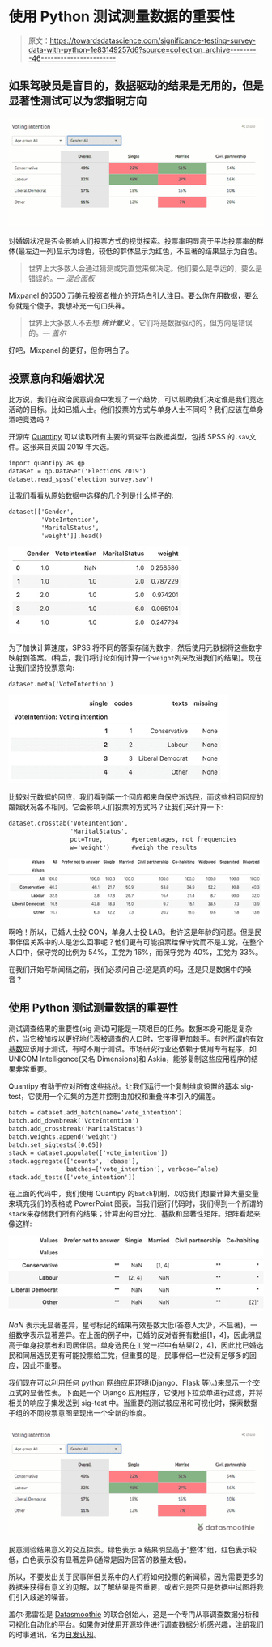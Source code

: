 # 使用 Python 测试测量数据的重要性

> 原文：<https://towardsdatascience.com/significance-testing-survey-data-with-python-1e83149257d6?source=collection_archive---------46----------------------->

## 如果驾驶员是盲目的，数据驱动的结果是无用的，但是显著性测试可以为您指明方向

![](img/da14cfc4be540c4f1c992158ee7e3dc2.png)

对婚姻状况是否会影响人们投票方式的视觉探索。投票率明显高于平均投票率的群体(最左边一列)显示为绿色，较低的群体显示为红色，不显著的结果显示为白色。

> 世界上大多数人会通过猜测或凭直觉来做决定。他们要么是幸运的，要么是错误的。— *混合面板*

Mixpanel 的[6500 万美元投资者推介](https://mixpanel.com/blog/2014/12/18/open-sourcing-our-pitch-deck-that-helped-us-get-our-865m-valuation/)的开场白引人注目。要么你在用数据，要么你就是个傻子。我想补充一句口头禅。

> 世界上大多数人不去想 ***统计意义*** 。它们将是数据驱动的，但方向是错误的。— *盖尔*

好吧，Mixpanel 的更好，但你明白了。

## 投票意向和婚姻状况

比方说，我们在政治民意调查中发现了一个趋势，可以帮助我们决定谁是我们竞选活动的目标。比如已婚人士。他们投票的方式与单身人士不同吗？我们应该在单身酒吧竞选吗？

开源库 [Quantipy](http://www.github.com/quantipy/quantipy3) 可以读取所有主要的调查平台数据类型，包括 SPSS 的`.sav`文件。这张来自英国 2019 年大选。

```
import quantipy as qp
dataset = qp.DataSet('Elections 2019')
dataset.read_spss('election survey.sav')
```

让我们看看从原始数据中选择的几个列是什么样子的:

```
dataset[['Gender', 
         'VoteIntention', 
         'MaritalStatus', 
         'weight']].head()
```

![](img/5d442951fcc72026248aaf56f357a1d7.png)

为了加快计算速度，SPSS 将不同的答案存储为数字，然后使用元数据将这些数字映射到答案。(稍后，我们将讨论如何计算一个`weight`列来改进我们的结果)。现在让我们坚持投票意向:

```
dataset.meta('VoteIntention')
```

![](img/28433d36b9fb34bf0b371adb409087aa.png)

比较对元数据的回应，我们看到第一个回应都来自保守派选民，而这些相同回应的婚姻状况各不相同。它会影响人们投票的方式吗？让我们来计算一下:

```
dataset.crosstab('VoteIntention', 
                 'MaritalStatus', 
                 pct=True,        #percentages, not frequencies
                 w='weight')      #weigh the results
```

![](img/4dbc9d717a04be01215c94fc278f86e9.png)

啊哈！所以，已婚人士投 CON，单身人士投 LAB。也许这是年龄的问题。但是民事伴侣关系中的人是怎么回事呢？他们更有可能投票给保守党而不是工党，在整个人口中，保守党的比例为 54%，工党为 16%，而保守党为 40%，工党为 33%。

在我们开始写新闻稿之前，我们必须问自己:这是真的吗，还是只是数据中的噪音？

## 使用 Python 测试测量数据的重要性

测试调查结果的重要性(sig 测试)可能是一项艰巨的任务。数据本身可能是复杂的，当它被加权以更好地代表被调查的人口时，它变得更加棘手。有时所谓的[有效基数](https://sr.ipsosinteractive.com/SPSSMR/Reporter/doc/en/help/effective_base.htm)应该用于测试，有时不用于测试。市场研究行业还依赖于使用专有程序，如 UNICOM Intelligence(又名 Dimensions)和 Askia，能够复制这些应用程序的结果非常重要。

Quantipy 有助于应对所有这些挑战。让我们运行一个复制维度设置的基本 sig-test，它使用一个汇集的方差并控制由加权和重叠样本引入的偏差。

```
batch = dataset.add_batch(name='vote_intention')
batch.add_downbreak('VoteIntention')
batch.add_crossbreak('MaritalStatus')
batch.weights.append('weight')
batch.set_sigtests([0.05])
stack = dataset.populate(['vote_intention'])
stack.aggregate(['counts', 'cbase'], 
                batches=['vote_intention'], verbose=False)
stack.add_tests(['vote_intention'])
```

在上面的代码中，我们使用 Quantipy 的`batch`机制，以防我们想要计算大量变量来填充我们的表格或 PowerPoint 图表。当我们运行代码时，我们得到一个所谓的`stack`来存储我们所有的结果；计算出的百分比、基数和显著性矩阵。矩阵看起来像这样:

![](img/0ec639a76780aadb781db75a6fc017c2.png)

*NaN* 表示无显著差异，星号标记的结果有效基数太低(答卷人太少，不显著)，一组数字表示显著差异。在上面的例子中，已婚的反对者拥有数组[1，4]，因此明显高于单身投票者和同居伴侣。单身选民在工党一栏中有结果[2，4]，因此比已婚选民和同居选民更有可能投票给工党，但重要的是，民事伴侣一栏没有足够多的回应，因此不重要。

我们现在可以利用任何 python 网络应用环境(Django、Flask 等)。)来显示一个交互式的显著性表。下面是一个 Django 应用程序，它使用下拉菜单进行过滤，并将相关的响应子集发送到 sig-test 中。当重要的测试被应用和可视化时，探索数据子组的不同投票意图呈现出一个全新的维度。

![](img/2fd032a510fc82ffb834a48442e5edaf.png)

民意测验结果意义的交互探索。绿色表示 a 结果明显高于“整体”组，红色表示较低，白色表示没有显著差异(通常是因为回答的数量太低)。

所以，不要发出关于民事伴侣关系中的人们将如何投票的新闻稿，因为需要更多的数据来获得有意义的见解，以了解结果是否重要，或者它是否只是数据中试图将我们引入歧途的噪音。

盖尔·弗雷松是 [Datasmoothie](https://www.datasmoothie.com/) 的联合创始人，这是一个专门从事调查数据分析和可视化自动化的平台。如果你对使用开源软件进行调查数据分析感兴趣，注册我们的时事通讯，名为[自发认知](https://confirmsubscription.com/h/r/123C34C5066BF0AD2540EF23F30FEDED)。